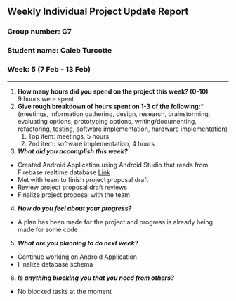 ## Weekly Individual Project Update Report
### Group number: G7
### Student name: Caleb Turcotte
### Week: 5 (7 Feb - 13 Feb)
___
1. **How many hours did you spend on the project this week? (0-10)** \
    9 hours were spent
2. **Give rough breakdown of hours spent on 1-3 of the following:***
   (meetings, information gathering, design, research, brainstorming, evaluating options, prototyping options, writing/documenting, refactoring, testing, software implementation, hardware implementation)
   1. Top item: meetings, 5 hours
   2. 2nd item: software implementation, 4 hours
3. ***What did you accomplish this week?***
  - Created Android Application using Android Studio that reads from Firebase realtime database [Link](/Application/WaterBuddy)
  - Met with team to finish project proposal draft
  - Review project proposal draft reviews
  - Finalize project proposal with the team
4. ***How do you feel about your progress?***
  - A plan has been made for the project and progress is already being made for some code
5. ***What are you planning to do next week?***
  - Continue working on Android Application
  - Finalize database schema
6. ***Is anything blocking you that you need from others?***
  - No blocked tasks at the moment
